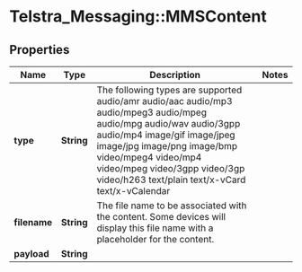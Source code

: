 # Telstra_Messaging::MMSContent

## Properties
Name | Type | Description | Notes
------------ | ------------- | ------------- | -------------
**type** | **String** | The following types are supported audio/amr  audio/aac  audio/mp3  audio/mpeg3  audio/mpeg  audio/mpg  audio/wav  audio/3gpp  audio/mp4  image/gif  image/jpeg  image/jpg  image/png  image/bmp  video/mpeg4  video/mp4  video/mpeg  video/3gpp  video/3gp  video/h263  text/plain  text/x-vCard  text/x-vCalendar | 
**filename** | **String** | The file name to be associated with the content. Some devices will display this file name with a placeholder for the content. | 
**payload** | **String** |  | 



